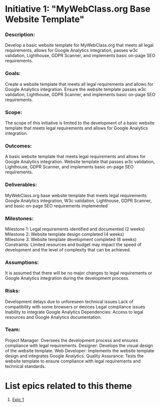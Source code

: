 # Initiative 1: "MyWebClass.org Base Website Template"

### Description: 

Develop a basic website template for MyWebClass.org that meets all legal requirements, allows for Google Analytics integration, passes w3c validation, Lighthouse, GDPR Scanner, and implements basic on-page SEO requirements.

### Goals:

Create a website template that meets all legal requirements and allows for Google Analytics integration.
Ensure the website template passes w3c validation, Lighthouse, GDPR Scanner, and implements basic on-page SEO requirements.

### Scope: 
The scope of this initiative is limited to the development of a basic website template that meets legal requirements and allows for Google Analytics integration.

### Outcomes:
A basic website template that meets legal requirements and allows for Google Analytics integration.
Website template that passes w3c validation, Lighthouse, GDPR Scanner, and implements basic on-page SEO requirements.

### Deliverables:
MyWebClass.org base website template that meets legal requirements
Google Analytics integration, W3c validation, Lighthouse, GDPR Scanner, and basic on-page SEO requirements implemented

### Milestones:
Milestone 1: Legal requirements identified and documented (2 weeks) </br>
Milestone 2: Website template design completed (4 weeks) </br>
Milestone 3: Website template development completed (8 weeks) </br>
Constraints: Limited resources and budget may impact the speed of development and the level of complexity that can be achieved.

### Assumptions:
It is assumed that there will be no major changes to legal requirements or Google Analytics integration during the development process.

### Risks:
Development delays due to unforeseen technical issues
Lack of compatibility with some browsers or devices
Legal compliance issues
Inability to integrate Google Analytics
Dependencies: Access to legal resources and Google Analytics documentation.

### Team:
Project Manager: Oversees the development process and ensures compliance with legal requirements.
Designer: Develops the visual design of the website template.
Web Developer: Implements the website template design and integrates Google Analytics.
Quality Assurance: Tests the website template to ensure compliance with legal requirements and technical standards.

# List epics related to this theme
1. [Epic 1](documentation/templates/theme/initiatives/epics/epic_template.md)

